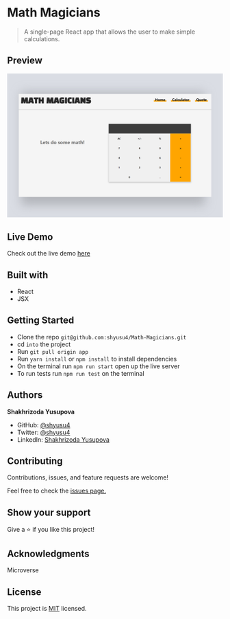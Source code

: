 # Math Magicians

> A single-page React app that allows the user to make simple calculations.

## Preview

![Website preview](./mockup.png)

## Live Demo

Check out the live demo [here](https://mathmagicians-shyusu4.netlify.app/)

## Built with

- React
- JSX

## Getting Started

- Clone the repo `git@github.com:shyusu4/Math-Magicians.git`
- cd `into` the project
- Run `git pull origin app`
- Run `yarn install` or `npm install` to install dependencies
- On the terminal run `npm run start` open up the live server
- To run tests run `npm run test` on the terminal

## Authors

**Shakhrizoda Yusupova**

- GitHub: [@shyusu4](https://github.com/shyusu4)
- Twitter: [@shyusu4](https://twitter.com/shyusu4)
- LinkedIn: [Shakhrizoda Yusupova](https://www.linkedin.com/in/shyusu4/)

## Contributing

Contributions, issues, and feature requests are welcome!

Feel free to check the [issues page.](https://github.com/shyusu4/Math-Magicians/issues)

## Show your support

Give a ⭐️ if you like this project!

## Acknowledgments

Microverse

## License

This project is [MIT](https://github.com/shyusu4/Math-Magicians/blob/main/MIT.md) licensed.
